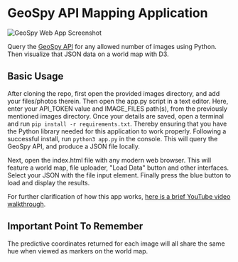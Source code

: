 # GeoSpy API Mapping Application

![GeoSpy Web App Screenshot](https://hosting.photobucket.com/images/i/bernhoftbret/next-version-of-geospy-ui-screenshot.png)

Query the [GeoSpy API](https://dev.geospy.ai/docs/routes#overview) for any allowed number of images using Python. Then visualize that JSON data on a world map with D3.

## Basic Usage

After cloning the repo, first open the provided images directory, and add your files/photos therein. Then open the app.py script in a text editor. Here, enter your API_TOKEN value and IMAGE_FILES path(s), from the previously mentioned images directory. Once your details are saved, open a terminal and run `pip install -r requirements.txt`. Thereby ensuring that you have the Python library needed for this application to work properly. Following a successful install, run `python3 app.py` in the console. This will query the GeoSpy API, and produce a JSON file locally.

Next, open the index.html file with any modern web browser. This will feature a world map, file uploader, "Load Data" button and other interfaces. Select your JSON with the file input element. Finally press the blue button to load and display the results.

For further clarification of how this app works, [here is a brief YouTube video walkthrough](https://youtu.be/tLm-AYzF2fs).

## Important Point To Remember

The predictive coordinates returned for each image will all share the same hue when viewed as markers on the world map.
